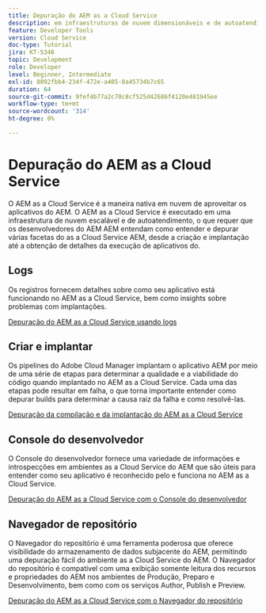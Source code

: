 ```yaml
---
title: Depuração do AEM as a Cloud Service
description: em infraestruturas de nuvem dimensionáveis e de autoatendimento, o que faz com que o exija que os desenvolvedores de AEM entendam como entender e depurar várias facetas do AEM as a Cloud Service AEM, desde a criação e implantação até a obtenção de detalhes sobre a execução de aplicativos do.
feature: Developer Tools
version: Cloud Service
doc-type: Tutorial
jira: KT-5346
topic: Development
role: Developer
level: Beginner, Intermediate
exl-id: 8092fbb4-234f-472e-a405-8a45734b7c65
duration: 64
source-git-commit: 9fef4b77a2c70c8cf525d42686f4120e481945ee
workflow-type: tm+mt
source-wordcount: '314'
ht-degree: 0%

---
```


# Depuração do AEM as a Cloud Service

O AEM as a Cloud Service é a maneira nativa em nuvem de aproveitar os aplicativos do AEM. O AEM as a Cloud Service é executado em uma infraestrutura de nuvem escalável e de autoatendimento, o que requer que os desenvolvedores do AEM AEM entendam como entender e depurar várias facetas do as a Cloud Service AEM, desde a criação e implantação até a obtenção de detalhes da execução de aplicativos do.

## Logs

Os registros fornecem detalhes sobre como seu aplicativo está funcionando no AEM as a Cloud Service, bem como insights sobre problemas com implantações.

[Depuração do AEM as a Cloud Service usando logs](./logs.md)

## Criar e implantar

Os pipelines do Adobe Cloud Manager implantam o aplicativo AEM por meio de uma série de etapas para determinar a qualidade e a viabilidade do código quando implantado no AEM as a Cloud Service. Cada uma das etapas pode resultar em falha, o que torna importante entender como depurar builds para determinar a causa raiz da falha e como resolvê-las.

[Depuração da compilação e da implantação do AEM as a Cloud Service](./build-and-deployment.md)

## Console do desenvolvedor

O Console do desenvolvedor fornece uma variedade de informações e introspecções em ambientes as a Cloud Service do AEM que são úteis para entender como seu aplicativo é reconhecido pelo e funciona no AEM as a Cloud Service.

[Depuração do AEM as a Cloud Service com o Console do desenvolvedor](./developer-console.md)

## Navegador de repositório

O Navegador do repositório é uma ferramenta poderosa que oferece visibilidade do armazenamento de dados subjacente do AEM, permitindo uma depuração fácil do ambiente as a Cloud Service do AEM. O Navegador do repositório é compatível com uma exibição somente leitura dos recursos e propriedades do AEM nos ambientes de Produção, Preparo e Desenvolvimento, bem como com os serviços Author, Publish e Preview.

[Depuração do AEM as a Cloud Service com o Navegador do repositório](./repository-browser.md)
